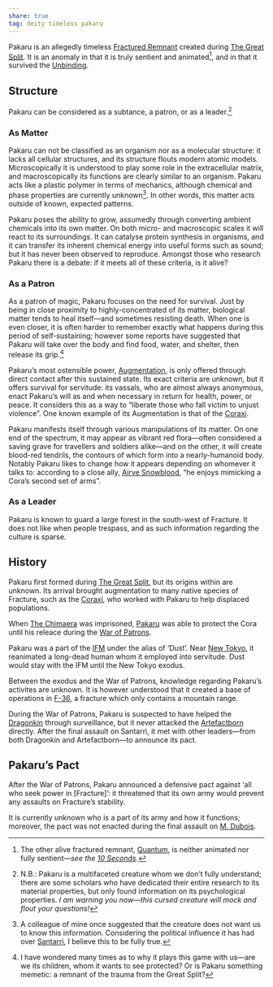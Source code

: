 ```yaml
---
share: true
tag: deity timeless pakaru
---
```


Pakaru is an allegedly timeless [Fractured Remnant](Fractured%20Remnants) created during [The Great Split](The%20Great%20Split.md). It is an anomaly in that it is truly sentient and animated[^1], and in that it survived the [Unbinding](Unbinding.md). 

[^1]: The other  alive fractured remnant, [Quantum](Quantum), is neither animated nor fully sentient—*see the [10 Seconds](10%20Seconds).*

## Structure

Pakaru can be considered as a subtance, a patron, or as a leader.[^2]

[^2]: N.B.: Pakaru is a multifaceted creature whom we don’t fully understand; there are some scholars who have dedicated their entire research to its material properties, but only found information on its psychological properties. *I am warning you now—this cursed creature will mock and flout your questions!*

### As Matter
Pakaru can not be classified as an organism nor as a molecular structure: it lacks all cellular structures, and its structure flouts modern atomic models. Microscopically it is understood to play some role in the extracellular matrix, and macroscopically its functions are clearly similar to an organism. Pakaru acts like a plastic polymer in terms of mechanics, although chemical and phase properties are currently unknown[^3]. In other words, this matter acts outside of known, expected patterns. 

[^3]: A colleague of mine once suggested that the creature does not want us to know this information. Considering the political influence it has had over [Santarri](Santarri.md), I believe this to be fully true. 

Pakaru poses the ability to grow, assumedly through converting ambient chemicals into its own matter. On both micro- and macroscopic scales it will react to its surroundings. It can catalyse protein synthesis in organisms, and it can transfer its inherent chemical energy into useful forms such as sound; but it has never been observed to reproduce. Amongst those who research Pakaru there is a debate: if it meets all of these criteria, is it alive? 

### As a Patron
As a patron of magic, Pakaru focuses on the need for survival. Just by being in close proximity to highly-concentrated of its matter, biological matter tends to heal itself—and sometimes resisting death.  When one is even closer, it is often harder to remember exactly what happens during this period of self-sustaining; however some reports have suggested that Pakaru will take over the body and find food, water, and shelter, then release its grip.[^4]

[^4]: I have wondered many times as to why it plays this game with us—are we its children, whom it wants to see protected? Or is Pakaru something memetic: a remnant of the trauma from the Great Split?

Pakaru’s most ostensible power, [Augmentation](Pakaru%E2%80%99s%20Augmentation.md), is only offered through direct contact after this sustained state. Its exact criteria are unknown, but it offers survival for servitude: its vassals, who are almost always anonymous, enact Pakaru’s will as and when necessary in return for health, power, or peace. It considers this as a way to “liberate those who fall victim to unjust violence”. One known example of its Augmentation is that of the [Coraxi](../../6%20Species/Coraxi.md). 

Pakaru manifests itself through various manipulations of its matter. On one end of the spectrum, it may appear as vibrant red flora—often considered a saving grave for travellers and soldiers alike—and on the other, it will create blood-red tendrils, the contours of which form into a nearly-humanoid body. Notably Pakaru likes to change how it appears depending on whomever it talks to: according to a close ally, [Airve Snowblood](Revai,%20Fracture's%20Ward), “he enjoys mimicking a Cora’s second set of arms”.

### As a Leader
Pakaru is known to guard a large forest in the south-west of Fracture. It does not like when people trespass, and as such information regarding the culture is sparse.

## History

Pakaru first formed during [The Great Split](The%20Great%20Split.md), but its origins within are unknown. Its arrival brought augmentation to many native species of Fracture, such as the [Coraxi](../../6%20Species/Coraxi.md), who worked with Pakaru to help displaced populations.

When [The Chimaera](The%20Chimaera) was imprisoned, [Pakaru](Pakaru) was able to protect the Cora until his releace during the [War of Patrons](War%20of%20Patrons.md).

Pakaru was a part of the [IFM](IFM.md) under the alias of ‘Dust’. Near [New Tokyo](New%20Tokyo.md), it reanimated a long-dead human whom it employed into servitude. Dust would stay with the IFM until the New Tokyo exodus. 

Between the exodus and the War of Patrons, knowledge regarding Pakaru’s activites are unknown. It is however understood that it created a base of operations in [F-36](F-36.md), a fracture which only contains a mountain range.

During the War of Patrons, Pakaru is suspected to have helped the [Dragonkin](Dragonkin.md) through surveillance, but it never attacked the [Artefactborn](Artefactborn.md) directly. After the final assault on Santarri, it met with other leaders—from both Dragonkin and Artefactborn—to announce its pact.

## Pakaru’s Pact

After the War of Patrons, Pakaru announced a defensive pact against ‘all who seek power in [Fracture]’: it threatened that its own army would prevent any assaults on Fracture’s stability. 

It is currently unknown who is a part of its army and how it functions; moreover, the pact was not enacted during the final assault on [M. Dubois](M.%20Dubois.md). 